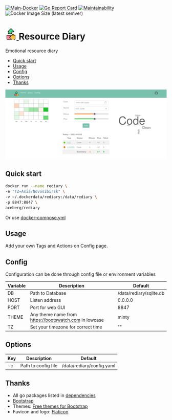 [![Main-Docker](https://github.com/aceberg/rediary/actions/workflows/main-docker.yml/badge.svg)](https://github.com/aceberg/rediary/actions/workflows/main-docker.yml)
[![Go Report Card](https://goreportcard.com/badge/github.com/aceberg/rediary)](https://goreportcard.com/report/github.com/aceberg/rediary)
[![Maintainability](https://api.codeclimate.com/v1/badges/e8f67994120fc7936aeb/maintainability)](https://codeclimate.com/github/aceberg/rediary/maintainability)
![Docker Image Size (latest semver)](https://img.shields.io/docker/image-size/aceberg/rediary)

<h1><a href="https://github.com/aceberg/rediary">
    <img src="https://raw.githubusercontent.com/aceberg/rediary/main/assets/logo.png" width="35" />
</a>Resource Diary</h1>

Emotional resource diary

- [Quick start](https://github.com/aceberg/rediary#quick-start)
- [Usage](https://github.com/aceberg/rediary#usage)
- [Config](https://github.com/aceberg/rediary#config)
- [Options](https://github.com/aceberg/rediary#options)
- [Thanks](https://github.com/aceberg/rediary#thanks)


![Screenshot](https://raw.githubusercontent.com/aceberg/rediary/main/assets/Screenshot%202023-04-02%20at%2022-27-40%20Resource%20Diary.png)

## Quick start

```sh
docker run --name rediary \
-e "TZ=Asia/Novosibirsk" \
-v ~/.dockerdata/rediary:/data/rediary \
-p 8847:8847 \
aceberg/rediary
```
Or use [docker-compose.yml](docker-compose.yml)

## Usage
Add your own Tags and Actions on Config page.

## Config


Configuration can be done through config file or environment variables

| Variable  | Description | Default |
| --------  | ----------- | ------- |
| DB        | Path to Database | /data/rediary/sqlite.db |
| HOST | Listen address | 0.0.0.0 |
| PORT   | Port for web GUI | 8847 |
| THEME | Any theme name from https://bootswatch.com in lowcase | minty |
| TZ | Set your timezone for correct time | "" |

## Options

| Key  | Description | Default | 
| --------  | ----------- | ------- | 
| -c | Path to config file | /data/rediary/config.yaml |  

## Thanks
- All go packages listed in [dependencies](https://github.com/aceberg/rediary/network/dependencies)
- [Bootstrap](https://getbootstrap.com/)
- Themes: [Free themes for Bootstrap](https://bootswatch.com)
- Favicon and logo: [Flaticon](https://www.flaticon.com/icons/)